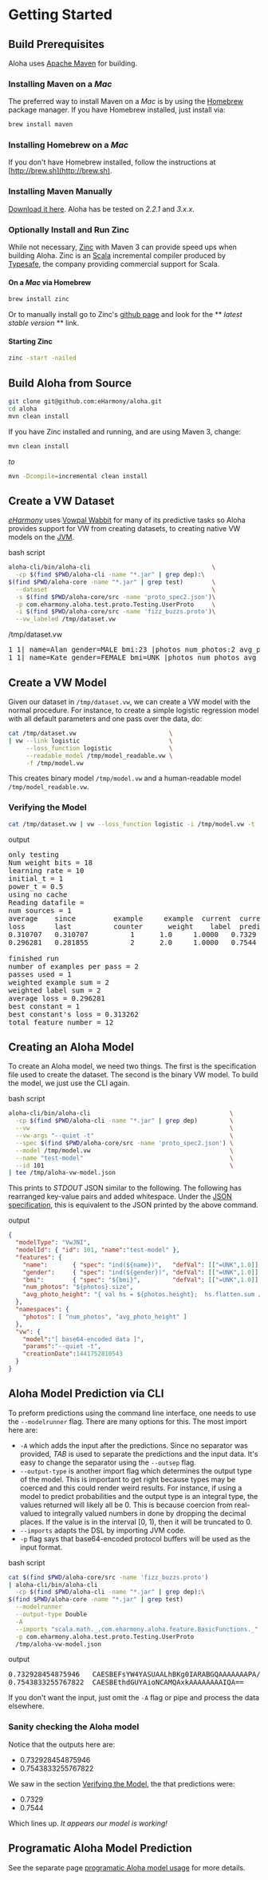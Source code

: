 # Getting Started

## Build Prerequisites

Aloha uses [Apache Maven](http://maven.apache.org) for building.


### Installing Maven on a *Mac*

The preferred way to install Maven on a *Mac* is by using the [Homebrew](http://http://brew.sh) package manager.  If 
you have Homebrew installed, just install via:

```bash
brew install maven
```


### Installing Homebrew on a *Mac*

If you don't have Homebrew installed, follow the instructions at [http://brew.sh](http://brew.sh).


### Installing Maven Manually

[Download it here](http://maven.apache.org/download.cgi).  Aloha has be tested on *2.2.1* and *3.x.x*.



### Optionally Install and Run Zinc

While not necessary, [Zinc](https://www.typesafe.com/blog/zinc-and-incremental-compilation) with Maven 3 can provide 
speed ups when building Aloha.  Zinc is an [Scala](http://scala-lang.org) incremental compiler produced by 
[Typesafe](https://www.typesafe.com), the company providing commercial support for Scala.  


#### On a *Mac* via Homebrew

```bash
brew install zinc
```

Or to manually install go to Zinc's [github page](https://github.com/typesafehub/zinc) and look for 
the ** *latest stable version* ** link.


#### Starting Zinc
 
```bash
zinc -start -nailed
```


## Build Aloha from Source

```bash
git clone git@github.com:eHarmony/aloha.git
cd aloha
mvn clean install
```

If you have Zinc installed and running, and are using Maven 3, change:

```bash
mvn clean install
```

*to* 

```bash
mvn -Dcompile=incremental clean install
```

## Create a VW Dataset 

*[eHarmony](http://www.eharmony.com)* uses [Vowpal Wabbit](https://github.com/JohnLangford/vowpal_wabbit/wiki) for many
of its predictive tasks so Aloha provides support for VW from creating datasets, to creating native VW models on the 
[JVM](https://en.wikipedia.org/wiki/Java_virtual_machine).

<span class="label">bash script</span>

```bash
aloha-cli/bin/aloha-cli                                  \
  -cp $(find $PWD/aloha-cli -name "*.jar" | grep dep):\
$(find $PWD/aloha-core -name "*.jar" | grep test)        \
  --dataset                                              \
  -s $(find $PWD/aloha-core/src -name 'proto_spec2.json')\
  -p com.eharmony.aloha.test.proto.Testing.UserProto     \
  -i $(find $PWD/aloha-core/src -name 'fizz_buzzs.proto')\
  --vw_labeled /tmp/dataset.vw
```

<span class="label label-success">/tmp/dataset.vw</span>

<pre>
1 1| name=Alan gender=MALE bmi:23 |photos num_photos:2 avg_photo_height
1 1| name=Kate gender=FEMALE bmi=UNK |photos num_photos avg_photo_height:3
</pre>

## Create a VW Model

Given our dataset in `/tmp/dataset.vw`, we can create a VW model with the normal procedure.  For instance, to create 
a simple logistic regression model with all default parameters and one pass over the data, do: 

```bash
cat /tmp/dataset.vw                          \
| vw --link logistic                         \
     --loss_function logistic                \
     --readable_model /tmp/model_readable.vw \
     -f /tmp/model.vw
```

This creates binary model `/tmp/model.vw` and a human-readable model `/tmp/model_readable.vw`.

### Verifying the Model

```bash
cat /tmp/dataset.vw | vw --loss_function logistic -i /tmp/model.vw -t 
```

<span class="label label-success">output</span>

<pre>
only testing
Num weight bits = 18
learning rate = 10
initial_t = 1
power_t = 0.5
using no cache
Reading datafile = 
num sources = 1
average    since         example     example  current  current  current
loss       last          counter      weight    label  predict features
0.310707   0.310707          1      1.0     1.0000   0.7329        6
0.296281   0.281855          2      2.0     1.0000   0.7544        6

finished run
number of examples per pass = 2
passes used = 1
weighted example sum = 2
weighted label sum = 2
average loss = 0.296281
best constant = 1
best constant's loss = 0.313262
total feature number = 12
</pre>


## Creating an Aloha Model

To create an Aloha model, we need two things.  The first is the specification file used to create the dataset.  The 
second is the binary VW model.  To build the model, we just use the CLI again.

<span class="label">bash script</span>

```bash
aloha-cli/bin/aloha-cli                                       \
  -cp $(find $PWD/aloha-cli -name "*.jar" | grep dep)         \
  --vw                                                        \
  --vw-args "--quiet -t"                                      \
  --spec $(find $PWD/aloha-core/src -name 'proto_spec2.json') \
  --model /tmp/model.vw                                       \
  --name "test-model"                                         \
  --id 101                                                    \
| tee /tmp/aloha-vw-model.json
```

This prints to *STDOUT* JSON similar to the following.  The following has rearranged key-value pairs and added 
whitespace.  Under the [JSON specification](http://json.org), this is equivalent to the JSON printed by the 
above command.

<span class="label label-success">output</span>

```json
{
  "modelType": "VwJNI",
  "modelId": { "id": 101, "name":"test-model" },
  "features": {
    "name":       { "spec": "ind(${name})",   "defVal": [["=UNK",1.0]] },
    "gender":     { "spec": "ind(${gender})", "defVal": [["=UNK",1.0]] },
    "bmi":        { "spec": "${bmi}",         "defVal": [["=UNK",1.0]] },
    "num_photos": "${photos}.size",
    "avg_photo_height": "{ val hs = ${photos.height};  hs.flatten.sum / hs.filter(_.nonEmpty).size }"
  },
  "namespaces": {
    "photos": [ "num_photos", "avg_photo_height" ]
  },
  "vw": {
    "model":"[ base64-encoded data ]",
    "params":"--quiet -t",
    "creationDate":1441752810543
  }
}
```

## Aloha Model Prediction via CLI

To preform predictions using the command line interface, one needs to use the `--modelrunner` flag.  There are
many options for this.  The most import here are:
 
* `-A` which adds the input after the predictions.  Since no separator was provided, *TAB* is used to separate 
  the predictions and the input data.  It's easy to change the separator using the `--outsep` flag.  
* `--output-type` is another import flag which determines the output type of the model.  This is important to get
  right because types may be coerced and this could render weird results.  For instance, if using a model to predict
  probabilities and the output type is an integral type, the values returned will likely all be 0.  This is because
  coercion from real-valued to integrally valued numbers in done by dropping the decimal places.  If the value is in
  the interval [0, 1), then it will be truncated to 0.
* `--imports` adapts the DSL by importing JVM code.
* `-p` flag says that base64-encoded protocol buffers will be used as the input format.

<span class="label">bash script</span>

```bash
cat $(find $PWD/aloha-core/src -name 'fizz_buzzs.proto')               \
| aloha-cli/bin/aloha-cli                                              \
  -cp $(find $PWD/aloha-cli -name "*.jar" | grep dep):\
$(find $PWD/aloha-core -name "*.jar" | grep test)                      \
  --modelrunner                                                        \
  --output-type Double                                                 \
  -A                                                                   \
  --imports "scala.math._,com.eharmony.aloha.feature.BasicFunctions._" \
  -p com.eharmony.aloha.test.proto.Testing.UserProto                   \
  /tmp/aloha-vw-model.json
```

<span class="label label-success">output</span>

<pre>
0.732928454875946	CAESBEFsYW4YASUAALhBKg0IARABGQAAAAAAAPA/Kg0IAhACGQAAAAAAAABA
0.7543833255767822	CAESBEthdGUYAioNCAMQAxkAAAAAAAAIQA==
</pre>

If you don't want the input, just omit the `-A` flag or pipe and process the data elsewhere. 

### Sanity checking the Aloha model

Notice that the outputs here are:

* 0.732928454875946
* 0.7543833255767822

We saw in the section [Verifying the Model](#Verifying_the_Model), the that predictions were:

* 0.7329
* 0.7544

Which lines up.  *It appears our model is working!*

## Programatic Aloha Model Prediction

See the separate page [programatic Aloha model usage](prog_model_usage.html) for more details.
